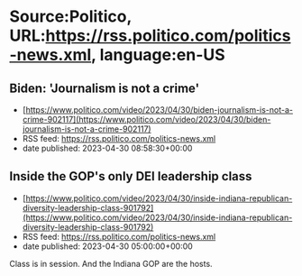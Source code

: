 # Source:Politico, URL:https://rss.politico.com/politics-news.xml, language:en-US

## Biden: 'Journalism is not a crime'
 - [https://www.politico.com/video/2023/04/30/biden-journalism-is-not-a-crime-902117](https://www.politico.com/video/2023/04/30/biden-journalism-is-not-a-crime-902117)
 - RSS feed: https://rss.politico.com/politics-news.xml
 - date published: 2023-04-30 08:58:30+00:00



## Inside the GOP's only DEI leadership class
 - [https://www.politico.com/video/2023/04/30/inside-indiana-republican-diversity-leadership-class-901792](https://www.politico.com/video/2023/04/30/inside-indiana-republican-diversity-leadership-class-901792)
 - RSS feed: https://rss.politico.com/politics-news.xml
 - date published: 2023-04-30 05:00:00+00:00

Class is in session. And the Indiana GOP are the hosts.

